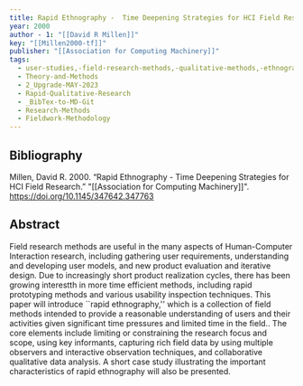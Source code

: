 ```yaml
---
title: Rapid Ethnography -  Time Deepening Strategies for HCI Field Research
year: 2000
author - 1: "[[David R Millen]]"
key: "[[Millen2000-tf]]"
publisher: "[[Association for Computing Machinery]]"
tags:
  - user-studies,-field-research-methods,-qualitative-methods,-ethnography
  - Theory-and-Methods
  - 2_Upgrade-MAY-2023
  - Rapid-Qualitative-Research
  - _BibTex-to-MD-Git
  - Research-Methods
  - Fieldwork-Methodology
---
```


## Bibliography
Millen, David R. 2000. “Rapid Ethnography -  Time Deepening Strategies for HCI Field Research.” "[[Association for Computing Machinery]]". https://doi.org/10.1145/347642.347763

## Abstract
Field research methods are useful in the many aspects of Human-Computer Interaction research, including gathering user requirements, understanding and developing user models, and new product evaluation and iterative design. Due to increasingly short product realization cycles, there has been growing interestth in more time efficient methods, including rapid prototyping methods and various usability inspection techniques. This paper will introduce ``rapid ethnography,'' which is a collection of field methods intended to provide a reasonable understanding of users and their activities given significant time pressures and limited time in the field.. The core elements include limiting or constraining the research focus and scope, using key informants, capturing rich field data by using multiple observers and interactive observation techniques, and collaborative qualitative data analysis. A short case study illustrating the important characteristics of rapid ethnography will also be presented.